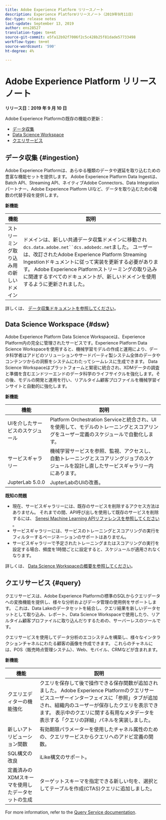 ```yaml
---
title: Adobe Experience Platform リリースノート
description: Experience Platformリリースノート（2019年9月11日）
doc-type: release notes
last-update: September 13, 2019
author: ens28527
translation-type: tm+mt
source-git-commit: e5fa12b92f7006f2c5c428b25f81dade57733498
workflow-type: tm+mt
source-wordcount: '590'
ht-degree: 4%

---
```



# Adobe Experience Platform リリースノート

**リリース日：2019 年 9 月 10 日**

Adobe Experience Platformの既存の機能の更新：

* [データ収集](#ingestion)
* [Data Science Workspace](#dsw)
* [クエリサービス](#query)

## データ収集 {#ingestion}

Adobe Experience Platformは、あらゆる種類のデータや遅延を取り込むための豊富な機能セットを提供します。 Adobe Experience Platform Data Ingestは、Batch API、Streaming API、ネイティブAdobe Connectors、Data Integrationパートナー、Adobe Experience Platform UIなど、データを取り込むための複数の代替手段を提供します。

**新機能**

| 機能 | 説明 |
| ----------- | ---------- |
| ストリーミング取り込み用の新しいドメイン | ドメインは、新しい共通データ収集ドメインに移動され `dcs.data.adobe.net``dcs.adobedc.net`ました。 ユーザーは、改訂されたAdobe Experience Platform Streaming Ingestionドキュメントに従って実装を更新する必要があります。 Adobe Experience Platformストリーミングの取り込みに関連するすべてのドキュメントが、新しいドメインを使用するように更新されました。 |

詳しくは、 [データ収集ドキュメントを参照してください](../../ingestion/home.md)。

## Data Science Workspace {#dsw}

Adobe Experience Platform Data Science Workspaceは、Experience Platform内の完全に管理されたサービスです。Experience Platform Data Science Workspaceを使用すると、機械学習モデルの作成と運用により、データ科学者はアドビのソリューションやサードパーティ製システム全体のデータやコンテンツからの洞察をシステムにわたってシームレスに生成できます。 Data Science Workspaceはプラットフォームと緊密に統合され、XDMデータの調査と準備を含むエンドツーエンドのデータ科学のライフサイクルを強化します。その後、モデルの開発と運用を行い、リアルタイム顧客プロファイルを機械学習インサイトと自動的に強化します。

**新機能**

| 機能 | 説明 |
| -----------| ---------- |
| UIを介したサービスのスケジュール | Platform Orchestration Serviceと統合され、UIを使用して、モデルのトレーニングとスコアリングをユーザー定義のスケジュールで自動化します。 |
| サービスギャラリー | 機械学習サービスを参照、監視、アクセスし、自動トレーニングとスコアリングジョブのスケジュールを設計し直したサービスギャラリー内にあります。 |
| JupterLab 5.0.0 | JupterLabのUIの改善。 |

**既知の問題**

* 現在、サービスギャラリーには、既存のサービスを削除するアクセス方法はありません。 それまでの間、API呼び出しを使用して既存のサービスを削除するには、 [Senesi Machine Learning APIリファレンスを参照してください](https://www.adobe.io/apis/experienceplatform/home/api-reference.html#!acpdr/swagger-specs/sensei-ml-api.yaml) 。
* サービスギャラリーには、サービスのトレーニングとスコアリングの実行をフィルターするページネーションのサポートはありません。
* サービスギャラリーで予定されたトレーニングまたはスコアリングの実行を設定する場合、頻度を1時間ごとに設定すると、スケジュールが適用されなくなります。

詳しくは、 [Data Science Workspaceの概要を参照してください](../../data-science-workspace/home.md)。

## クエリサービス {#query}

クエリサービスは、Adobe Experience Platformの標準のSQLからクエリデータへの変換機能を提供し、様々な分析およびデータ管理の使用例をサポートします。 これは、Data Lakeのデータセットを結合し、クエリ結果を新しいデータセットとして取り込み、レポート、Data Science Workspaceで使用したり、リアルタイム顧客プロファイルに取り込んだりするための、サーバーレスのツールです。

クエリサービスを使用してデータ分析のエコシステムを構築し、様々なインタラクションチャネルにわたる顧客の画像を作成できます。 これらのチャネルには、POS（販売時点管理システム）、Web、モバイル、CRMなどが含まれます。

**新機能**

| 機能 | 説明 |
| -----------| ---------- |
| クエリエディターの機能強化 | クエリを保存して後で操作できる保存関数が追加されました。 Adobe Experience Platformのクエリサービスユーザーインターフェイスに「参照」タブが追加され、組織内のユーザーが保存したクエリを表示できます。 表示中のクエリに関する有用なメタデータを表示する「クエリの詳細」パネルを実装しました。 |
| 新しいアトリビューション関数 | 有効期限パラメーターを使用したチャネル属性のための、クエリサービスからクエリへのアドビ定義の関数。 |
| SQL構文の改良 | iLike構文のサポート。 |
| 定義済みのXDMスキーマを使用したデータセットの生成 | ターゲットスキーマを指定できる新しい句を、選択としてテーブルを作成(CTAS)クエリに追加しました。 |

For more information, refer to the [Query Service documentation](../../query-service/home.md).